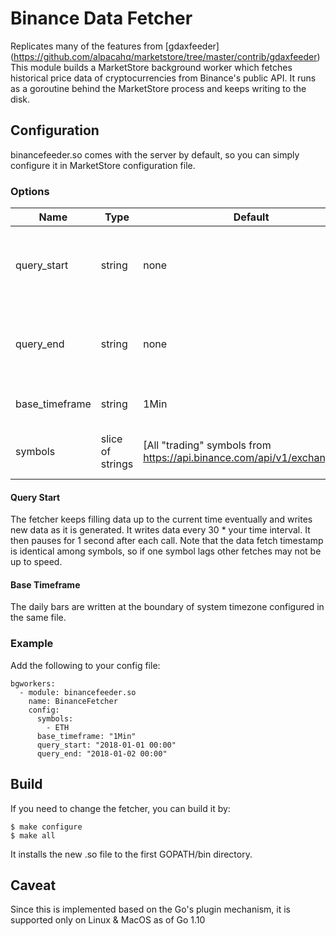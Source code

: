 # Binance Data Fetcher
Replicates many of the features from [gdaxfeeder] (https://github.com/alpacahq/marketstore/tree/master/contrib/gdaxfeeder)
This module builds a MarketStore background worker which fetches historical
price data of cryptocurrencies from Binance's public API.  It runs as a goroutine
behind the MarketStore process and keeps writing to the disk.

## Configuration
binancefeeder.so comes with the server by default, so you can simply configure it
in MarketStore configuration file.

### Options
Name | Type | Default | Description
--- | --- | --- | ---
query_start | string | none | The point in time from which to start fetching price data
query_end | string | none | The point in time from which to end fetching price data. 
base_timeframe | string | 1Min | The bar aggregation duration
symbols | slice of strings | [All "trading" symbols from https://api.binance.com/api/v1/exchangeInfo] | The symbols to retrieve data for

#### Query Start
The fetcher keeps filling data up to the current time eventually and writes new data as it is
generated. It writes data every 30 * your time interval. It then pauses for 1 second after each call. Note that the data fetch timestamp is identical among symbols, so if one symbol lags other fetches may not be
up to speed.

#### Base Timeframe
The daily bars are written at the boundary of system timezone configured in the same file.

### Example
Add the following to your config file:
```
bgworkers:
  - module: binancefeeder.so
    name: BinanceFetcher
    config:
      symbols:
        - ETH
      base_timeframe: "1Min"
      query_start: "2018-01-01 00:00"
      query_end: "2018-01-02 00:00"
```


## Build
If you need to change the fetcher, you can build it by:

```
$ make configure
$ make all
```

It installs the new .so file to the first GOPATH/bin directory.


## Caveat
Since this is implemented based on the Go's plugin mechanism, it is supported only
on Linux & MacOS as of Go 1.10
